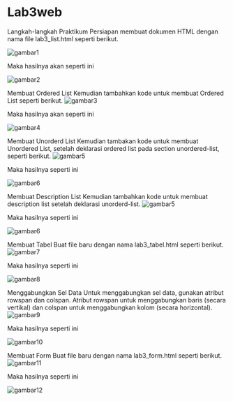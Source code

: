 # Lab3web

Langkah-langkah Praktikum
Persiapan membuat dokumen HTML dengan nama file lab3_list.html seperti berikut.

![gambar1](Screenshoot/code1.png)

Maka hasilnya akan seperti ini

![gambar2](Screenshoot/hasil1.png)


Membuat Ordered List
Kemudian tambahkan kode untuk membuat Ordered List seperti berikut.
![gambar3](Screenshoot/code2.png)

Maka hasilnya akan seperti ini

![gambar4](Screenshoot/hasil2.png)

Membuat Unorderd List
Kemudian tambakan kode  untuk  membuat  Unordered List,  setelah  deklarasi ordered list  pada section unordered-list, seperti berikut.
![gambar5](Screenshoot/code3.png)

Maka hasilnya seperti ini 

![gambar6](Screenshoot/hasil3.png)

Membuat Description List
Kemudian tambahkan kode untuk membuat description list setelah deklarasi unorderd-list.
![gambar5](Screenshoot/code4.png)

Maka hasilnya seperti ini 

![gambar6](Screenshoot/hasil4.png)

Membuat Tabel
Buat file baru dengan nama lab3_tabel.html seperti berikut.
![gambar7](Screenshoot/code5.png)

Maka hasilnya seperti ini 

![gambar8](Screenshoot/hasil5.png)

Menggabungkan Sel Data
Untuk menggabungkan sel data, gunakan atribut rowspan dan colspan. Atribut rowspan untuk menggabungkan baris (secara vertikal) dan colspan untuk menggabungkan kolom (secara horizontal).
![gambar9](Screenshoot/code6.png)

Maka hasilnya seperti ini 

![gambar10](Screenshoot/hasil6.png)

Membuat Form
Buat file baru dengan nama lab3_form.html seperti berikut.
![gambar11](Screenshoot/code7.png)

Maka hasilnya seperti ini 

![gambar12](Screenshoot/hasil7.png)